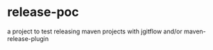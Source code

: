 # release-poc

a project to test releasing maven projects with jgitflow and/or maven-release-plugin
